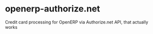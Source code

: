 # openerp-authorize.net
Credit card processing for OpenERP via Authorize.net API, that actually works
